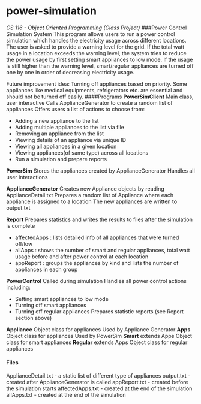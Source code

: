 # power-simulation
*CS 116 - Object Oriented Programming (Class Project)*
###Power Control Simulation System
This program allows users to run a power control simulation which handles the electricity usage across different locations. The user is asked to provide a warning level for the grid. If the total watt usage in a location exceeds the warning level, the system tries to reduce the power usage by first setting smart appliances to low mode. If the usage is still higher than the warning level, smart/regular appliances are turned off one by one in order of decreasing electricity usage. 

Future improvement idea: Turning off appliances based on priority. Some appliances like medical equipments, refrigerators etc. are essential and should not be turned off easily.
####Programs
**PowerSimClient**
Main class, user interactive
Calls ApplianceGenerator to create a random list of appliances
Offers users a list of actions to choose from:
  - Adding a new appliance to the list
  - Adding multiple appliances to the list via file
  - Removing an appliance from the list
  - Viewing details of an appliance via unique ID
  - Viewing all appliances in a given location
  - Viewing appliances(of same type) across all locations
  - Run a simulation and prepare reports

**PowerSim**
Stores the appliances created by ApplianceGenerator
Handles all user interactions

**ApplianceGenerator**
Creates new Appliance objects by reading ApplianceDetail.txt
Prepares a random list of Appliance where each appliance is assigned to a location
The new appliances are written to output.txt

**Report**
Prepares statistics and writes the results to files after the simulation is complete
  - affectedApps : lists detailed info of all appliances that were turned off/low
  - allApps : shows the number of smart and regular appliances, total watt usage before and after power control at each location
  - appReport : groups the appliances by kind and lists the number of appliances in each group

**PowerControl**
Called during simulation
Handles all power control actions including:
  - Setting smart appliances to low mode
  - Turning off smart appliances
  - Turning off regular appliances 
Prepares statistic reports (see Report section above)

**Appliance**
Object class for appliances 
Used by Appliance Generator
**Apps**
Object class for appliances
Used by PowerSim
**Smart** extends Apps
Object class for smart appliances
**Regular** extends Apps
Object class for regular appliances


#### Files
ApplianceDetail.txt - a static list of different type of appliances
output.txt - created after ApplianceGenerator is called
appReport.txt - created before the simulation starts
affectedApps.txt - created at the end of the simulation
allApps.txt - created at the end of the simulation
